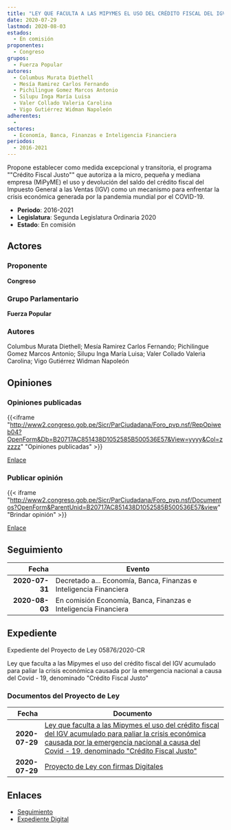```yaml
---
title: "LEY QUE FACULTA A LAS MIPYMES EL USO DEL CRÉDITO FISCAL DEL IGV ACUMULADO PARA PALIAR LA CRISIS ECONÓMICA CAUSADA POR LA EMERGENCIA NACIONAL A CAUSA DEL CORONAVIRUS (COVID-19) DENOMINADO 'CRÉDITO FISCAL JUSTO'."
date: 2020-07-29
lastmod: 2020-08-03
estados: 
  - En comisión
proponentes: 
  - Congreso
grupos: 
  - Fuerza Popular
autores: 
  - Columbus Murata Diethell
  - Mesía Ramirez Carlos Fernando
  - Pichilingue Gomez Marcos Antonio
  - Silupu Inga María Luisa
  - Valer Collado Valeria Carolina
  - Vigo Gutiérrez Widman Napoleón
adherentes: 
  - 
sectores: 
  - Economía, Banca, Finanzas e Inteligencia Financiera
periodos: 
  - 2016-2021
---
```


Propone establecer como medida excepcional y transitoria, el programa ""Crédito Fiscal Justo"" que autoriza a la micro, pequeña y mediana empresa (MiPyME) el uso y devolución del saldo del crédito fiscal del Impuesto General a las Ventas (IGV) como un mecanismo para enfrentar la crisis económica generada por la pandemia mundial por el COVID-19.

- **Periodo**: 2016-2021
- **Legislatura**: Segunda Legislatura Ordinaria 2020
- **Estado**: En comisión

## Actores

### Proponente

**Congreso**

### Grupo Parlamentario

**Fuerza Popular**

### Autores

Columbus Murata Diethell; Mesía Ramirez Carlos Fernando; Pichilingue Gomez Marcos Antonio; Silupu Inga María Luisa; Valer Collado Valeria Carolina; Vigo Gutiérrez Widman Napoleón


## Opiniones

### Opiniones publicadas

{{<iframe "http://www2.congreso.gob.pe/Sicr/ParCiudadana/Foro_pvp.nsf/RepOpiweb04?OpenForm&Db=B20717AC851438D1052585B500536E57&View=yyyy&Col=zzzzz" "Opiniones publicadas" >}}

[Enlace](http://www2.congreso.gob.pe/Sicr/ParCiudadana/Foro_pvp.nsf/RepOpiweb04?OpenForm&Db=B20717AC851438D1052585B500536E57&View=yyyy&Col=zzzzz)
### Publicar opinión

{{< iframe "http://www2.congreso.gob.pe/Sicr/ParCiudadana/Foro_pvp.nsf/Documentos?OpenForm&ParentUnid=B20717AC851438D1052585B500536E57&view" "Brindar opinión" >}}

[Enlace](http://www2.congreso.gob.pe/Sicr/ParCiudadana/Foro_pvp.nsf/Documentos?OpenForm&ParentUnid=B20717AC851438D1052585B500536E57&view)

## Seguimiento

| Fecha | Evento |
|------:|--------|
| **2020-07-31** | Decretado a... Economía, Banca, Finanzas e Inteligencia Financiera|
| **2020-08-03** | En comisión Economía, Banca, Finanzas e Inteligencia Financiera|


## Expediente

Expediente del Proyecto de Ley 05876/2020-CR

Ley que faculta a las Mipymes el uso del crédito fiscal del IGV acumulado para paliar la crisis económica causada por la emergencia nacional a causa del Covid - 19, denominado "Crédito Fiscal Justo"


### Documentos del Proyecto de Ley

| Fecha | Documento |
|------:|--------|
| **2020-07-29** | [Ley que faculta a las Mipymes el uso del crédito fiscal del IGV acumulado para paliar la crisis económica causada por la emergencia nacional a causa del Covid - 19, denominado "Crédito Fiscal Justo"](http://www.leyes.congreso.gob.pe/Documentos/2016_2021/Proyectos_de_Ley_y_de_Resoluciones_Legislativas/PL05876-20200729.pdf) |
| **2020-07-29** | [Proyecto de Ley con firmas Digitales](http://www.leyes.congreso.gob.pe/Documentos/2016_2021/Proyectos_de_Ley_y_de_Resoluciones_Legislativas/Proyectos_Firmas_digitales/PL05876.pdf) |

## Enlaces 

- [Seguimiento](http://www2.congreso.gob.pehttp://www2.congreso.gob.pe/Sicr/TraDocEstProc/CLProLey2016.nsf/f7fff46988ca05b1052578e100829cc7/d051a63844e65d2d052585b500602201?OpenDocument)
- [Expediente Digital](http://www2.congreso.gob.pehttp://www2.congreso.gob.pe/Sicr/TraDocEstProc/CLProLey2016.nsf/f7fff46988ca05b1052578e100829cc7/d051a63844e65d2d052585b500602201?OpenDocument&Click=05257FB7005EB655.eb71d0cf91d8294e05256cdf006b5706/$Body/0.1C6C)
